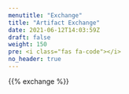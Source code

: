 ```yaml
---
menutitle: "Exchange"
title: "Artifact Exchange"
date: 2021-06-12T14:03:59Z
draft: false
weight: 150
pre: <i class="fas fa-code"></i>
no_header: true
---
```


{{% exchange %}}
